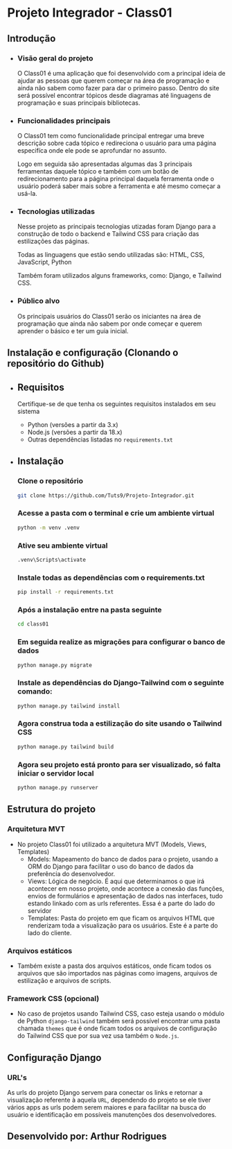 # Projeto Integrador - Class01

## Introdução

- ### Visão geral do projeto

    O Class01 é uma aplicação que foi desenvolvido com a principal ideia de ajudar as pessoas que querem começar na área de programação e ainda não sabem como fazer para dar o primeiro passo. Dentro do site será possível encontrar tópicos desde diagramas até linguagens de programação e suas principais bibliotecas.

- ### Funcionalidades principais

    O Class01 tem como funcionalidade principal entregar uma breve descrição sobre cada tópico e redireciona o usuário para uma página especifíca onde ele pode se aprofundar no assunto.
    
    Logo em seguida são apresentadas algumas das 3 principais ferramentas daquele tópico e também com um botão de redirecionamento para a página principal daquela ferramenta onde o usuário poderá saber mais sobre a ferramenta e até mesmo começar a usá-la.

- ### Tecnologias utilizadas

    Nesse projeto as principais tecnologias utizadas foram Django para a construção de todo o backend e Tailwind CSS para criação das estilizações das páginas.

    Todas as linguagens que estão sendo utilizadas são: HTML, CSS, JavaScript, Python

    Também foram utilizados alguns frameworks, como: Django, e Tailwind CSS.

- ### Público alvo

    Os principais usuários do Class01 serão os iniciantes na área de programação que ainda não sabem por onde começar e querem aprender o básico e ter um guia inicial.

## Instalação e configuração (Clonando o repositório do Github)

- ## Requisitos

    Certifique-se de que tenha os seguintes requisitos instalados em seu sistema
    
    - Python (versões a partir da 3.x)
    - Node.js (versões a partir da 18.x)
    - Outras dependências listadas no `requirements.txt`

- ## Instalação

    ### Clone o repositório

    ```bash
    git clone https://github.com/Tuts9/Projeto-Integrador.git
    ```

    ### Acesse a pasta com o terminal e crie um ambiente virtual

    ```bash
    python -m venv .venv
    ```

    ### Ative seu ambiente virtual

    ```bash
    .venv\Scripts\activate
    ```

    ### Instale todas as dependências com o requirements.txt

    ```bash
    pip install -r requirements.txt
    ```

    ### Após a instalação entre na pasta seguinte

    ```bash
    cd class01
    ```

    ### Em seguida realize as migrações para configurar o banco de dados

    ```bash
    python manage.py migrate
    ```

    ### Instale as dependências do Django-Tailwind com o seguinte comando:
    
    ```bash
    python manage.py tailwind install
    ```

    ### Agora construa toda a estilização do site usando o Tailwind CSS

    ```bash
    python manage.py tailwind build
    ```

    ### Agora seu projeto está pronto para ser visualizado, só falta iniciar o servidor local

    ```bash
    python manage.py runserver
    ```

## Estrutura do projeto

### Arquitetura MVT

- No projeto Class01 foi utilizado a arquitetura MVT (Models, Views, Templates)
    - Models: Mapeamento do banco de dados para o projeto, usando a ORM do Django para facilitar o uso do banco de dados da preferência do desenvolvedor.
    - Views: Lógica de negócio. É aqui que determinamos o que irá acontecer em nosso projeto, onde acontece a conexão das funções, envios de formulários e apresentação de dados nas interfaces, tudo estando linkado com as urls referentes. Essa é a parte do lado do servidor
    - Templates: Pasta do projeto em que ficam os arquivos HTML que renderizam toda a visualização para os usuários. Este é a parte do lado do cliente.

### Arquivos estáticos

- Também existe a pasta dos arquivos estáticos, onde ficam todos os arquivos que são importados nas páginas como imagens, arquivos de estilização e arquivos de scripts.

### Framework CSS (opcional)

- No caso de projetos usando Tailwind CSS, caso esteja usando o módulo de Python `django-tailwind` também será possível encontrar uma pasta chamada `themes` que é onde ficam todos os arquivos de configuração do Tailwind CSS que por sua vez usa também o `Node.js`.

## Configuração Django

### URL's

As urls do projeto Django servem para conectar os links e retornar a visualização referente à aquela `URL`, dependendo do projeto se ele tiver vários apps as urls podem serem maiores e para facilitar na busca do usuário e identificação em possíveis manutenções dos desenvolvedores.




## Desenvolvido por: Arthur Rodrigues
